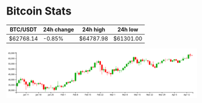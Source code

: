# Bitcoin Stats

BTC/USDT|24h change|24h high|24h low|
|---|---|---|---|
|$62768.14|-0.85%|$64787.98|$61301.00|

<img src="./chart.svg">
